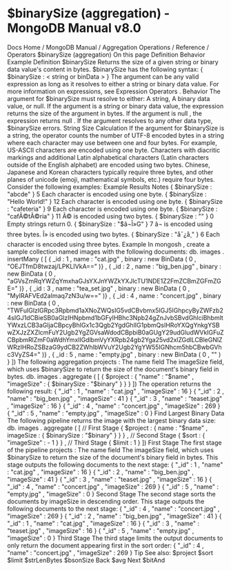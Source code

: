 # $binarySize (aggregation) - MongoDB Manual v8.0


Docs Home / MongoDB Manual / Aggregation Operations / Reference / Operators $binarySize (aggregation) On this page Definition Behavior Example Definition $binarySize Returns the size of a given string or binary data value's content in
bytes. $binarySize has the following syntax: { $binarySize : < string or binData > } The argument can be any valid expression as long as it resolves to
either a string or binary data value. For more information on
expressions, see Expression Operators . Behavior The argument for $binarySize must resolve to either: A string, A binary data value, or null. If the argument is a string or binary data value, the expression
returns the size of the argument in bytes. If the argument is null , the expression returns null . If the argument resolves to any other data type, $binarySize errors. String Size Calculation If the argument for $binarySize is a string, the operator
counts the number of UTF-8 encoded bytes in a string where each character
may use between one and four bytes. For example, US-ASCII characters are encoded using one byte. Characters
with diacritic markings and additional Latin alphabetical characters
(Latin characters outside of the English alphabet) are encoded
using two bytes. Chinese, Japanese and Korean characters typically
require three bytes, and other planes of unicode (emoji, mathematical
symbols, etc.) require four bytes. Consider the following examples: Example Results Notes { $binarySize : "abcde" } 5 Each character is encoded using one byte. { $binarySize : "Hello World!" } 12 Each character is encoded using one byte. { $binarySize : "cafeteria" } 9 Each character is encoded using one byte. { $binarySize : "cafÃ©tÃ©ria" } 11 Ã© is encoded using two bytes. { $binarySize : "" } 0 Empty strings return 0. { $binarySize : "$â¬Î»G" } 7 â¬ is encoded using three bytes. Î» is encoded using two bytes. { $binarySize : "å¯¿å¸" } 6 Each character is encoded using three bytes. Example In mongosh , create a sample collection named images with the following documents: db. images . insertMany ( [ { _id : 1 , name : "cat.jpg" , binary : new BinData ( 0 , "OEJTfmD8twzaj/LPKLIVkA==" )} , { _id : 2 , name : "big_ben.jpg" , binary : new BinData ( 0 , "aGVsZmRqYWZqYmxhaGJsYXJnYWZkYXJlcTU1NDE1Z2FmZCBmZGFmZGE=" )} , { _id : 3 , name : "tea_set.jpg" , binary : new BinData ( 0 , "MyIRAFVEd2aImaq7zN3u/w==" )} , { _id : 4 , name : "concert.jpg" , binary : new BinData ( 0 , "TWFuIGlzIGRpc3Rpbmd1aXNoZWQsIG5vdCBvbmx5IGJ5IGhpcyByZWFzb24sIGJ1dCBieSB0aGlzIHNpbmd1bGFyIHBhc3Npb24gZnJvbSBvdGhlciBhbmltYWxzLCB3aGljaCBpcyBhIGx1c3Qgb2YgdGhlIG1pbmQsIHRoYXQgYnkgYSBwZXJzZXZlcmFuY2Ugb2YgZGVsaWdodCBpbiB0aGUgY29udGludWVkIGFuZCBpbmRlZmF0aWdhYmxlIGdlbmVyYXRpb24gb2Yga25vd2xlZGdlLCBleGNlZWRzIHRoZSBzaG9ydCB2ZWhlbWVuY2Ugb2YgYW55IGNhcm5hbCBwbGVhc3VyZS4=" )} , { _id : 5 , name : "empty.jpg" , binary : new BinData ( 0 , "" ) } ]) The following aggregation projects : The name field The imageSize field, which uses $binarySize to
return the size of the document's binary field in bytes. db. images . aggregate ( [ { $project : { "name" : "$name" , "imageSize" : { $binarySize : "$binary" } } } ]) The operation returns the following result: { "_id" : 1 , "name" : "cat.jpg" , "imageSize" : 16 } { "_id" : 2 , "name" : "big_ben.jpg" , "imageSize" : 41 } { "_id" : 3 , "name" : "teaset.jpg" , "imageSize" : 16 } { "_id" : 4 , "name" : "concert.jpg" , "imageSize" : 269 } { "_id" : 5 , "name" : "empty.jpg" , "imageSize" : 0 } Find Largest Binary Data The following pipeline returns the image with the largest
binary data size: db. images . aggregate ( [ // First Stage { $project : { name : "$name" , imageSize : { $binarySize : "$binary" } }  } , // Second Stage { $sort : { "imageSize" : - 1 } } , // Third Stage { $limit : 1 } ]) First Stage The first stage of the pipeline projects : The name field The imageSize field, which uses $binarySize to
return the size of the document's binary field in bytes. This stage outputs the following documents to the next stage: { "_id" : 1 , "name" : "cat.jpg" , "imageSize" : 16 } { "_id" : 2 , "name" : "big_ben.jpg" , "imageSize" : 41 } { "_id" : 3 , "name" : "teaset.jpg" , "imageSize" : 16 } { "_id" : 4 , "name" : "concert.jpg" , "imageSize" : 269 } { "_id" : 5 , "name" : "empty.jpg" , "imageSize" : 0 } Second Stage The second stage sorts the documents by imageSize in descending order. This stage outputs the following documents to the next stage: { "_id" : 4 , "name" : "concert.jpg" , "imageSize" : 269 } { "_id" : 2 , "name" : "big_ben.jpg" , "imageSize" : 41 } { "_id" : 1 , "name" : "cat.jpg" , "imageSize" : 16 } { "_id" : 3 , "name" : "teaset.jpg" , "imageSize" : 16 } { "_id" : 5 , "name" : "empty.jpg" , "imageSize" : 0 } Third Stage The third stage limits the output documents to
only return the document appearing first in the sort order: { "_id" : 4 , "name" : "concert.jpg" , "imageSize" : 269 } Tip See also: $project $sort $limit $strLenBytes $bsonSize Back $avg Next $bitAnd
